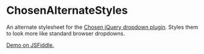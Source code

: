 ChosenAlternateStyles
=====================

An alternate stylesheet for the [Chosen jQuery dropdown plugin](https://github.com/harvesthq/chosen). Styles them to look more like standard browser dropdowns.

[Demo on JSFiddle.](http://jsfiddle.net/Mason240/2f2Wh/)
